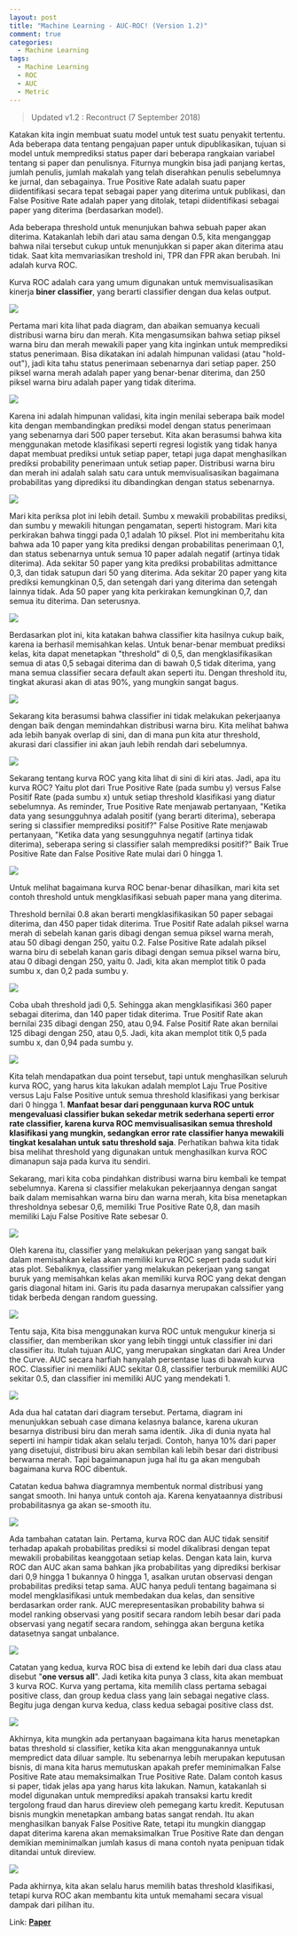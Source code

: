 ```yaml
---
layout: post
title: "Machine Learning - AUC-ROC! (Version 1.2)"
comment: true
categories:
  - Machine Learning
tags:
  - Machine Learning
  - ROC
  - AUC
  - Metric
---
```


> Updated v1.2 : Recontruct (7 September 2018)

Katakan kita ingin membuat suatu model untuk test suatu penyakit tertentu. Ada beberapa data tentang pengajuan paper untuk dipublikasikan, tujuan si model untuk memprediksi status paper dari beberapa rangkaian variabel tentang si paper dan penulisnya. Fiturnya mungkin bisa jadi panjang kertas, jumlah penulis, jumlah makalah yang telah diserahkan penulis sebelumnya ke jurnal, dan sebagainya. True Positive Rate adalah suatu paper diidentifikasi secara tepat sebagai paper yang diterima untuk publikasi, dan False Positive Rate adalah paper yang ditolak, tetapi diidentifikasi sebagai paper yang diterima (berdasarkan model).

Ada beberapa threshold untuk menunjukan bahwa sebuah paper akan diterima. Katakanlah lebih dari atau sama dengan 0.5, kita menganggap bahwa nilai tersebut cukup untuk menunjukkan si paper akan diterima atau tidak. Saat kita memvariasikan treshold ini, TPR dan FPR akan berubah. Ini adalah kurva ROC.

Kurva ROC adalah cara yang umum digunakan untuk memvisualisasikan kinerja **biner classifier**, yang berarti classifier dengan dua kelas output.

![](https://www.dataschool.io/content/images/2014/11/roc01.PNG)

Pertama mari kita lihat pada diagram, dan abaikan semuanya kecuali distribusi warna biru dan merah. Kita mengasumsikan bahwa setiap piksel warna biru dan merah mewakili paper yang kita inginkan untuk memprediksi status penerimaan. Bisa dikatakan ini adalah himpunan validasi (atau "hold-out"), jadi kita tahu status penerimaan sebenarnya dari setiap paper. 250 piksel warna merah adalah paper yang benar-benar diterima, dan 250 piksel warna biru adalah paper yang tidak diterima.

![](https://www.dataschool.io/content/images/2014/11/roc02.PNG)

Karena ini adalah himpunan validasi, kita ingin menilai seberapa baik model kita dengan membandingkan prediksi model dengan status penerimaan yang sebenarnya dari 500 paper tersebut. Kita akan berasumsi bahwa kita menggunakan metode klasifikasi seperti regresi logistik yang tidak hanya dapat membuat prediksi untuk setiap paper, tetapi juga dapat menghasilkan prediksi probability penerimaan untuk setiap paper. Distribusi warna biru dan merah ini adalah salah satu cara untuk memvisualisasikan bagaimana probabilitas yang diprediksi itu dibandingkan dengan status sebenarnya.

![](https://www.dataschool.io/content/images/2014/11/roc03.PNG)

Mari kita periksa plot ini lebih detail. Sumbu x mewakili probabilitas prediksi, dan sumbu y mewakili hitungan pengamatan, seperti histogram. Mari kita perkirakan bahwa tinggi pada 0,1 adalah 10 piksel. Plot ini memberitahu kita bahwa ada 10 paper yang kita prediksi dengan probabilitas penerimaan 0,1, dan status sebenarnya untuk semua 10 paper adalah negatif (artinya tidak diterima). Ada sekitar 50 paper yang kita prediksi probabilitas admittance 0,3, dan tidak satupun dari 50 yang diterima. Ada sekitar 20 paper yang kita prediksi kemungkinan 0,5, dan setengah dari yang diterima dan setengah lainnya tidak. Ada 50 paper yang kita perkirakan kemungkinan 0,7, dan semua itu diterima. Dan seterusnya.

![](https://www.dataschool.io/content/images/2014/11/roc04.PNG)

Berdasarkan plot ini, kita katakan bahwa classifier kita hasilnya cukup baik, karena ia berhasil memisahkan kelas. Untuk benar-benar membuat prediksi kelas, kita dapat menetapkan "threshold" di 0,5, dan mengklasifikasikan semua di atas 0,5 sebagai diterima dan  di bawah 0,5 tidak diterima, yang mana semua classifier secara default akan seperti itu. Dengan threshold itu, tingkat akurasi akan di atas 90%, yang mungkin sangat bagus.

![](https://www.dataschool.io/content/images/2014/11/roc05.PNG)

Sekarang kita berasumsi bahwa classifier ini tidak melakukan pekerjaanya dengan baik dengan memindahkan distribusi warna biru. Kita melihat bahwa ada lebih banyak overlap di sini, dan di mana pun kita atur threshold, akurasi dari classifier ini akan jauh lebih rendah dari sebelumnya.

![](https://www.dataschool.io/content/images/2014/11/roc06.PNG)

Sekarang tentang kurva ROC yang kita lihat di sini di kiri atas. Jadi, apa itu kurva ROC? Yaitu plot dari True Positive Rate (pada sumbu y) versus False Positif Rate (pada sumbu x) untuk setiap threshold klasifikasi yang diatur sebelumnya. As reminder, True Positive Rate menjawab pertanyaan, "Ketika data yang sesungguhnya adalah positif (yang berarti diterima), seberapa sering si classifier memprediksi positif?" False Positive Rate menjawab pertanyaan, "Ketika data yang sesungguhnya negatif (artinya tidak diterima), seberapa sering si classifier salah memprediksi positif?" Baik True Positive Rate dan False Positive Rate mulai dari 0 hingga 1.

![](https://www.dataschool.io/content/images/2014/11/roc07.PNG)

Untuk melihat bagaimana kurva ROC benar-benar dihasilkan, mari kita set contoh threshold untuk mengklasifikasi sebuah paper mana yang diterima.

Threshold bernilai 0.8 akan berarti mengklasifikasikan 50 paper sebagai diterima, dan 450 paper tidak diterima. True Positif Rate adalah piksel warna merah di sebelah kanan garis dibagi dengan semua piksel warna merah, atau 50 dibagi dengan 250, yaitu 0.2. False Positive Rate adalah piksel warna biru di sebelah kanan garis dibagi dengan semua piksel warna biru, atau 0 dibagi dengan 250, yaitu 0. Jadi, kita akan memplot titik 0 pada sumbu x, dan 0,2 pada sumbu y.

![](https://www.dataschool.io/content/images/2014/11/roc08.PNG)

Coba ubah threshold jadi 0,5. Sehingga akan mengklasifikasi 360 paper sebagai diterima, dan 140 paper tidak diterima. True Positif Rate akan bernilai 235 dibagi dengan 250, atau 0,94. False Positif Rate akan bernilai 125 dibagi dengan 250, atau 0,5. Jadi, kita akan memplot titik 0,5 pada sumbu x, dan 0,94 pada sumbu y.

![](https://www.dataschool.io/content/images/2014/11/roc09.PNG)

Kita telah mendapatkan dua point tersebut, tapi untuk menghasilkan seluruh kurva ROC, yang harus kita lakukan adalah memplot Laju True Positive versus Laju False Positive untuk semua threshold klasifikasi yang berkisar dari 0 hingga 1. **Manfaat besar dari penggunaan kurva ROC untuk mengevaluasi classifier bukan sekedar metrik sederhana seperti error rate classifier, karena kurva ROC memvisualisasikan semua threshold klasifikasi yang mungkin, sedangkan error rate classifier hanya mewakili tingkat kesalahan untuk satu threshold saja**. Perhatikan bahwa kita tidak bisa melihat threshold yang digunakan untuk menghasilkan kurva ROC dimanapun saja pada kurva itu sendiri.

Sekarang, mari kita coba pindahkan distribusi warna biru kembali ke tempat sebelumnya. Karena si classifier melakukan pekerjaannya dengan sangat baik dalam memisahkan warna biru dan warna merah, kita bisa menetapkan thresholdnya sebesar 0,6, memiliki True Positive Rate 0,8, dan masih memiliki Laju False Positive Rate sebesar 0.

![](https://www.dataschool.io/content/images/2014/11/roc10.PNG)

Oleh karena itu, classifier yang melakukan pekerjaan yang sangat baik dalam memisahkan kelas akan memiliki kurva ROC sepert pada sudut kiri atas plot. Sebaliknya, classifier yang melakukan pekerjaan yang sangat buruk yang memisahkan kelas akan memiliki kurva ROC yang dekat dengan garis diagonal hitam ini. Garis itu pada dasarnya merupakan calssifier yang tidak berbeda dengan random guessing.

![](https://www.dataschool.io/content/images/2014/11/roc11.PNG)

Tentu saja, Kita bisa menggunakan kurva ROC untuk mengukur kinerja si classifier, dan memberikan skor yang lebih tinggi untuk classifier ini dari classifier itu. Itulah tujuan AUC, yang merupakan singkatan dari Area Under the Curve. AUC secara harfiah hanyalah persentase luas di bawah kurva ROC. Classifier ini memiliki AUC sekitar 0.8, classifier terburuk memiliki AUC sekitar 0.5, dan classifier ini memiliki AUC yang mendekati 1.

![](https://www.dataschool.io/content/images/2014/11/roc12.PNG)

Ada dua hal catatan dari diagram tersebut. Pertama, diagram ini menunjukkan sebuah case dimana kelasnya balance, karena ukuran besarnya distribusi biru dan merah sama identik. Jika di dunia nyata hal seperti ini hampir tidak akan selalu terjadi. Contoh, hanya 10% dari paper yang disetujui, distribusi biru akan sembilan kali lebih besar dari distribusi berwarna merah. Tapi bagaimanapun juga hal itu ga akan mengubah bagaimana kurva ROC dibentuk.

Catatan kedua bahwa diagramnya membentuk normal distribusi yang sangat smooth. Ini hanya untuk contoh aja. Karena kenyataannya distribusi probabilitasnya ga akan se-smooth itu.

![](https://www.dataschool.io/content/images/2014/11/roc13.PNG)

Ada tambahan catatan lain. Pertama, kurva ROC dan AUC tidak sensitif terhadap apakah probabilitas prediksi si model dikalibrasi dengan tepat mewakili probabilitas keanggotaan setiap kelas. Dengan kata lain, kurva ROC dan AUC akan sama bahkan jika probabilitas yang diprediksi berkisar dari 0,9 hingga 1 bukannya 0 hingga 1, asalkan urutan observasi dengan probabilitas prediksi tetap sama. AUC hanya peduli tentang bagaimana si model mengklasifikasi untuk membedakan dua kelas, dan sensitive berdasarkan order rank. AUC merepresentasikan probability bahwa si model ranking observasi yang positif secara random lebih besar dari pada observasi yang negatif secara random, sehingga akan berguna ketika datasetnya sangat unbalance.

![](https://www.dataschool.io/content/images/2014/11/roc14.PNG)

Catatan yang kedua, kurva ROC bisa di extend ke lebih dari dua class atau disebut "**one versus all**". Jadi ketika kita punya 3 class, kita akan membuat 3 kurva ROC. Kurva yang pertama, kita memilih class pertama sebagai positive class, dan group kedua class yang lain sebagai negative class. Begitu juga dengan kurva kedua, class kedua sebagai positive class dst.

![](https://www.dataschool.io/content/images/2014/11/roc15.PNG)

Akhirnya, kita mungkin ada pertanyaan bagaimana kita harus menetapkan batas threshold si classifier, ketika kita akan menggunakannya untuk mempredict data diluar sample. Itu sebenarnya lebih merupakan keputusan bisnis, di mana kita harus memutuskan apakah prefer meminimalkan False Positive Rate atau memaksimalkan True Positive Rate. Dalam contoh kasus si paper, tidak jelas apa yang harus kita lakukan. Namun, katakanlah si model digunakan untuk memprediksi apakah transaksi kartu kredit tergolong fraud dan harus direview oleh pemegang kartu kredit. Keputusan bisnis mungkin menetapkan ambang batas sangat rendah. Itu akan menghasilkan banyak False Positive Rate, tetapi itu mungkin dianggap dapat diterima karena akan memaksimalkan True Positive Rate dan dengan demikian meminimalkan jumlah kasus di mana contoh nyata penipuan tidak ditandai untuk direview.

![](https://www.dataschool.io/content/images/2014/11/roc16.PNG)

Pada akhirnya, kita akan selalu harus memilih batas threshold klasifikasi, tetapi kurva ROC akan membantu kita untuk memahami secara visual dampak dari pilihan itu.

Link: [**Paper**](http://people.inf.elte.hu/kiss/13dwhdm/roc.pdf)
